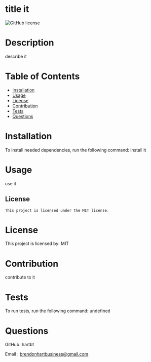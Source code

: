 # title it

  ![GitHub license](https://img.shields.io/badge/license-undefined-blue.svg)

  # **Description**

  describe it

  # **Table of Contents**

  * [Installation](#installation)
  * [Usage](#usage)
  * [License](#license)
  * [Contribution](#contribution)
  * [Tests](#tests)
  * [Questions](#questions)

  # **Installation**

  To install needed dependencies, run the following command:
  install it


  # **Usage**

  use it

  ## License
    
    This project is licensed under the MIT license.


  # **License**

  This project is licensed by: MIT


  # **Contribution**

  contribute to it


  # **Tests**

  To run tests, run the following command:
  undefined
  

  # **Questions**

  GitHub: hartbt
  

  Email : brendonhartbusiness@gmail.com

